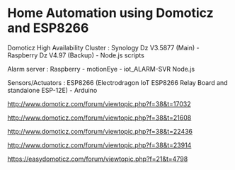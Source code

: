 # Home Automation using Domoticz and ESP8266
Domoticz High Availability Cluster : Synology Dz V3.5877 (Main) - Raspberry Dz V4.97 (Backup) - Node.js scripts

Alarm server : Raspberry - motionEye - iot_ALARM-SVR Node.js 

Sensors/Actuators : ESP8266 (Electrodragon IoT ESP8266 Relay Board and standalone ESP-12E) - Arduino

http://www.domoticz.com/forum/viewtopic.php?f=38&t=17032

http://www.domoticz.com/forum/viewtopic.php?f=38&t=21608

http://www.domoticz.com/forum/viewtopic.php?f=38&t=22436

http://www.domoticz.com/forum/viewtopic.php?f=38&t=23914

https://easydomoticz.com/forum/viewtopic.php?f=21&t=4798
